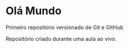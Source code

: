 # Olá Mundo
 Primeiro repositório versionado de Git e GitHub

 Repositório criado durante uma aula ao vivo.
